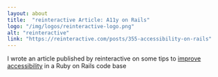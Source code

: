 ```yaml
---
layout: about
title:  "reinteractive Article: A11y on Rails"
logo: "/img/logos/reinteractive-logo.png"
alt: "reinteractive"
link: "https://reinteractive.com/posts/355-accessibility-on-rails"
---
```


I wrote an article published by reinteractive on some tips to [improve accessibility](/publications/#reinteractive-rails-a11y-2018) in a Ruby on Rails code base
